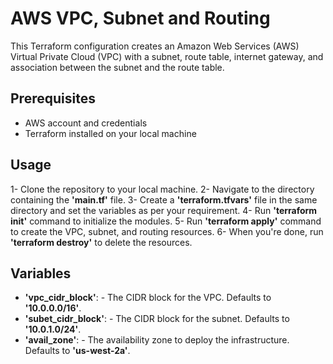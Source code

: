 #  AWS VPC, Subnet and Routing

This Terraform configuration creates an Amazon Web Services (AWS) Virtual Private Cloud (VPC) with a subnet, route table, internet gateway, and association between the subnet and the route table.


## Prerequisites

-    AWS account and credentials
-    Terraform installed on your local machine


## Usage

1-    Clone the repository to your local machine.
2-    Navigate to the directory containing the **'main.tf'** file.
3-    Create a **'terraform.tfvars'** file in the same directory and set the variables as per your requirement.
4-    Run **'terraform init'** command to initialize the modules.
5-    Run **'terraform apply'** command to create the VPC, subnet, and routing resources.
6-    When you're done, run **'terraform destroy'** to delete the resources.



## Variables

-    **'vpc_cidr_block'**: - The CIDR block for the VPC. Defaults to **'10.0.0.0/16'**.
-    **'subet_cidr_block'**: - The CIDR block for the subnet. Defaults to **'10.0.1.0/24'**.
-    **'avail_zone'**: - The availability zone to deploy the infrastructure. Defaults to **'us-west-2a'**.



